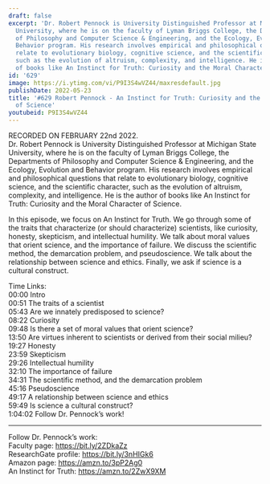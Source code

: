 ```yaml
---
draft: false
excerpt: 'Dr. Robert Pennock is University Distinguished Professor at Michigan State
  University, where he is on the faculty of Lyman Briggs College, the Departments
  of Philosophy and Computer Science & Engineering, and the Ecology, Evolution and
  Behavior program. His research involves empirical and philosophical questions that
  relate to evolutionary biology, cognitive science, and the scientific character,
  such as the evolution of altruism, complexity, and intelligence. He is the author
  of books like An Instinct for Truth: Curiosity and the Moral Character of Science.'
id: '629'
image: https://i.ytimg.com/vi/P9I3S4wVZ44/maxresdefault.jpg
publishDate: 2022-05-23
title: '#629 Robert Pennock - An Instinct for Truth: Curiosity and the Moral Character
  of Science'
youtubeid: P9I3S4wVZ44
---
```

RECORDED ON FEBRUARY 22nd 2022.  
Dr. Robert Pennock is University Distinguished Professor at Michigan State University, where he is on the faculty of Lyman Briggs College, the Departments of Philosophy and Computer Science & Engineering, and the Ecology, Evolution and Behavior program. His research involves empirical and philosophical questions that relate to evolutionary biology, cognitive science, and the scientific character, such as the evolution of altruism, complexity, and intelligence. He is the author of books like An Instinct for Truth: Curiosity and the Moral Character of Science.

In this episode, we focus on An Instinct for Truth. We go through some of the traits that characterize (or should characterize) scientists, like curiosity, honesty, skepticism, and intellectual humility. We talk about moral values that orient science, and the importance of failure. We discuss the scientific method, the demarcation problem, and pseudoscience. We talk about the relationship between science and ethics. Finally, we ask if science is a cultural construct.

Time Links:  
00:00 Intro  
00:51  The traits of a scientist  
05:43  Are we innately predisposed to science?  
08:22  Curiosity  
09:48  Is there a set of moral values that orient science?  
13:50  Are virtues inherent to scientists or derived from their social milieu?  
19:27  Honesty  
23:59  Skepticism  
29:26  Intellectual humility  
32:10  The importance of failure  
34:31  The scientific method, and the demarcation problem  
45:16  Pseudoscience  
49:17  A relationship between science and ethics  
59:49  Is science a cultural construct?  
1:04:02  Follow Dr. Pennock’s work!

---

Follow Dr. Pennock’s work:  
Faculty page: https://bit.ly/2ZDkaZz  
ResearchGate profile: https://bit.ly/3nHIGk6  
Amazon page: https://amzn.to/3pP2Ag0  
An Instinct for Truth: https://amzn.to/2ZwX9XM
